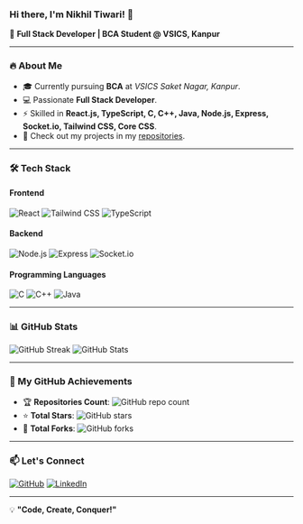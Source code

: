 ### Hi there, I'm Nikhil Tiwari! 👋

🚀 **Full Stack Developer | BCA Student @ VSICS, Kanpur**

---

### 🔥 About Me

- 🎓 Currently pursuing **BCA** at *VSICS Saket Nagar, Kanpur*.
- 💻 Passionate **Full Stack Developer**.
- ⚡ Skilled in **React.js, TypeScript, C, C++, Java, Node.js, Express, Socket.io, Tailwind CSS, Core CSS**.
- 📂 Check out my projects in my [repositories](https://github.com/yourusername?tab=repositories).

---

### 🛠️ Tech Stack

#### Frontend
![React](https://img.shields.io/badge/-React-61DAFB?logo=react&logoColor=white&style=for-the-badge)
![Tailwind CSS](https://img.shields.io/badge/-TailwindCSS-38B2AC?logo=tailwind-css&logoColor=white&style=for-the-badge)
![TypeScript](https://img.shields.io/badge/-TypeScript-007ACC?logo=typescript&logoColor=white&style=for-the-badge)

#### Backend
![Node.js](https://img.shields.io/badge/-Node.js-339933?logo=node.js&logoColor=white&style=for-the-badge)
![Express](https://img.shields.io/badge/-Express-000000?logo=express&logoColor=white&style=for-the-badge)
![Socket.io](https://img.shields.io/badge/-Socket.io-010101?logo=socket.io&logoColor=white&style=for-the-badge)

#### Programming Languages
![C](https://img.shields.io/badge/-C-00599C?logo=c&logoColor=white&style=for-the-badge)
![C++](https://img.shields.io/badge/-C++-00599C?logo=c%2B%2B&logoColor=white&style=for-the-badge)
![Java](https://img.shields.io/badge/-Java-007396?logo=java&logoColor=white&style=for-the-badge)

---

### 📊 GitHub Stats

![GitHub Streak](https://streak-stats.demolab.com/?user=yourusername&theme=dark&hide_border=false)
![GitHub Stats](https://github-readme-stats.vercel.app/api?username=yourusername&show_icons=true&theme=dark)

---

### 🚀 My GitHub Achievements

- 🏆 **Repositories Count**: ![GitHub repo count](https://img.shields.io/github/repos/yourusername?color=blue&style=for-the-badge)
- ⭐ **Total Stars**: ![GitHub stars](https://img.shields.io/github/stars/yourusername?color=yellow&style=for-the-badge)
- 🍴 **Total Forks**: ![GitHub forks](https://img.shields.io/github/forks/yourusername?color=green&style=for-the-badge)

---

### 📫 Let's Connect

[![GitHub](https://img.shields.io/badge/GitHub-000000?logo=github&logoColor=white&style=for-the-badge)](https://github.com/yourusername)
[![LinkedIn](https://img.shields.io/badge/LinkedIn-0A66C2?logo=linkedin&logoColor=white&style=for-the-badge)](https://www.linkedin.com/in/yourlinkedin)

---

💡 **"Code, Create, Conquer!"**
